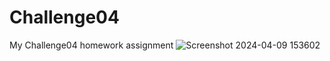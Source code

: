 # Challenge04
My Challenge04 homework assignment
![Screenshot 2024-04-09 153602](https://github.com/tbloodmt/Challenge04/assets/161175300/fb913a7e-53b7-477b-be08-4be432217896)
